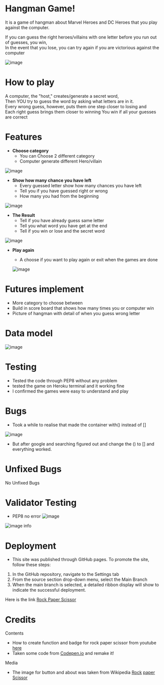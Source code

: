 # Hangman Game!
It is a game of hangman about Marvel Heroes and DC Heroes that you play against the computer. <br />

If you can guess the right heroes/villains with one letter before you run out of guesses, you win, <br />
In the event that you lose, you can try again if you are victorious against the computer

![image](./views/screens/olikask.PNG)

# How to play
A computer, the "host," creates/generate a secret word, <br />
Then YOU try to guess the word by asking what letters are in it. <br />
Every wrong guess, however, puts them one step closer to losing and <br />
Each right guess brings them closer to winning
You win if all your guesses are correct

# Features
- __Choose category__
  * You can Choose 2 different category
  * Computer generate different Hero/villain

![image](./views/screens/feature1.PNG)

- __Show how many chance you have left__
  * Every guessed letter show how many chances you have left
  * Tell you if you have guessed right or wrong
  * How many you had from the beginning

![image](./views/screens/feature2.PNG)

- __The Result__
  * Tell if you have already guess same letter
  * Tell you what word you have get at the end
  * Tell if you win or lose and the secret word

![image](./views/screens/result.PNG) 

- __Play again__
  * A choose if you want to play again or exit when the games are done

  
  ![image](./views/screens/playagain.PNG) 



# Futures implement
  * More category to choose between
  * Build in score board that shows how many times you or computer win
  * Picture of hangman with detail of when you guess wrong letter


# Data model
  ![image](./views/screens/datamodel.PNG) 


# Testing

- Tested the code through PEP8 without any problem
- tested the game on Heroku terminal and it working fine
- I confirmed the games were easy to understand and play

# Bugs
- Took a while to realise that made the container with() instead of []

![image](./views/screens/misstake.PNG) 

- But after google and searching figured out and change the () to [] and everything worked.


# Unfixed Bugs
No Unfixed Bugs

# Validator Testing
- PEP8 no error
![image](./views/screens/pep8.PNG) 



![image info](./assets/images/lighthouse.PNG)

# Deployment
- This site was published through GitHub pages. To promote the site, follow these steps:
1. In the GitHub repository, navigate to the Settings tab
2. From the source section drop-down menu, select the Main Branch
3. When the main branch is selected, a detailed ribbon display will show to indicate the successful deployment.

Here is the link [Rock Paper Scissor](https://blandaren123.github.io/Rock-paper-scissor/index.html)


# Credits

Contents 
- How to create function and badge for rock paper scissor from youtube [here](https://www.youtube.com/watch?v=Qqy8Ov3NWvQ)
- Taken some code from [Codepen.io](https://codepen.io/nicolarb/pen/PoYvamR) and remake it!

Media
- The image for button and about was taken from Wikipedia [Rock](https://en.wikipedia.org/wiki/Rock_paper_scissors#/media/File:Rock-paper-scissors_(rock).png) [paper](https://en.wikipedia.org/wiki/Rock_paper_scissors#/media/File:Rock-paper-scissors_(paper).png) [Scissor](https://en.wikipedia.org/wiki/Rock_paper_scissors#/media/File:Rock-paper-scissors_(scissors).png)


